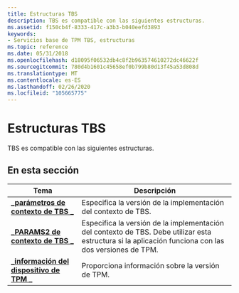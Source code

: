 ```yaml
---
title: Estructuras TBS
description: TBS es compatible con las siguientes estructuras.
ms.assetid: f150cb4f-8333-417c-a3b3-b040eefd3893
keywords:
- Servicios base de TPM TBS, estructuras
ms.topic: reference
ms.date: 05/31/2018
ms.openlocfilehash: d18095f06532db4c8f2b963574610272dc46622f
ms.sourcegitcommit: 780d4b1601c45658ef0b799b80d13f45a53d808d
ms.translationtype: MT
ms.contentlocale: es-ES
ms.lasthandoff: 02/26/2020
ms.locfileid: "105665775"
---
```

# <a name="tbs-structures"></a>Estructuras TBS

TBS es compatible con las siguientes estructuras.

## <a name="in-this-section"></a>En esta sección



| Tema                                                           | Descripción                                                                                                                                          |
|-----------------------------------------------------------------|------------------------------------------------------------------------------------------------------------------------------------------------------|
| [**\_parámetros de contexto de TBS \_**](/windows/win32/api/tbs/ns-tbs-tbs_context_params)<br/>   | Especifica la versión de la implementación del contexto de TBS.<br/>                                                                                  |
| [**\_PARAMS2 de contexto de TBS \_**](/windows/win32/api/tbs/ns-tbs-tbs_context_params2)<br/> | Especifica la versión de la implementación del contexto de TBS. Debe utilizar esta estructura si la aplicación funciona con las dos versiones de TPM.<br/> |
| [**\_información del dispositivo de TPM \_**](/windows/desktop/api/Tbs/ns-tbs-tpm_device_info)<br/>         | Proporciona información sobre la versión de TPM.<br/>                                                                                        |



 

 

 






